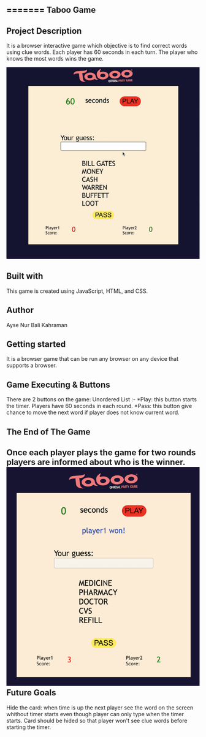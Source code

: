 =======
__Taboo Game__
---

__Project Description__
---
It is a browser interactive game which objective is to find correct words using clue words. Each player has 60 seconds in each turn. The player who knows the most words wins the game. 

![Taboo!](pic01.jpg)

__Built with__
---
This game is created using JavaScript, HTML, and CSS.

__Author__
---
Ayse Nur Bali Kahraman

__Getting started__
---
It is a browser game that can be run any browser on any device that supports a browser.

__Game Executing & Buttons__
---
There are 2 buttons on the game:
Unordered List :-
*Play: this button starts the timer. Players have 60 seconds in each round. 
*Pass: this button give chance to move the next word if player does not know current word. 

__The End of The Game__
---
Once each player plays the game for two rounds players are informed about who is the winner. 
![Taboo!](pic02.jpg)
__Future Goals__
---
Hide the card: when time is up the next player see the word on the screen whithout timer starts even though player can only type when the timer starts. Card should be hided so that player won't see clue words before starting the timer. 


